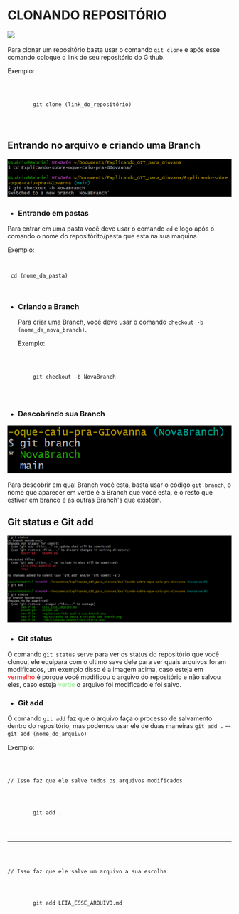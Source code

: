 # CLONANDO REPOSITÓRIO
<img src="./img/clonando repositório.png"/>

<p>Para clonar um repositório basta usar o comando <code>git clone</code> e após esse comando coloque o link do seu repositório do Github.

Exemplo: </p>

<code>
    <pre>
        git clone (link_do_repositório)
    </pre>
</code>



## Entrando no arquivo e criando uma Branch

<img src="./img/Entrando na pasta e criando uma Branch.png"/>

<ul>
    <li><h3>Entrando em pastas</h3></li>
</ul>

<p>Para entrar em uma pasta você deve usar o comando <code>cd</code> e logo após o comando o nome do repositórito/pasta que esta na sua maquina.

Exemplo: </p>
<code>
    <pre>
        cd (nome_da_pasta)
    </pre>
</code>

<ul>
    <li><h3>Criando a Branch</h3></li>
    <p>Para criar uma Branch, você deve usar o comando <code>checkout -b (nome_da_nova_branch)</code>. 

Exemplo: </p>
</ul>
<code>
    <pre>
        git checkout -b NovaBranch
    </pre>
</code>

<ul>
    <li><h3>Descobrindo sua Branch</h3></li>
</ul>
<img src="./img/Descobrindo qual a sua Branch.png"/>
<p>Para descobrir em qual Branch você esta, basta usar o código <code>git branch</code>, o nome que aparecer em verde é a Branch que você esta, e o resto que estiver em branco
é as outras Branch's que existem.</p>

## Git status e Git add

<img src="./img/Git status e git add.png"/>


<ul>
    <li><h3>Git status</h3></li>
</ul>
<p>O comando <code>git status</code> serve para ver os status do repositório que você clonou, ele equipara com o ultimo save dele para ver quais arquivos foram modificados,
um exemplo disso é a imagem acima, caso esteja em <mark style="background: 0; color: red">vermelho</mark> é porque você modificou o arquivo do repositório e não salvou eles, caso esteja <mark style="background: 0; color: lightgreen">verde</mark> o arquivo foi modificado e foi salvo.</p>

<ul>
    <li><h3>Git add</h3></li>
</ul>

<p>O comando <code>git add</code> faz que o arquivo faça o processo de salvamento dentro do repositório, mas podemos usar ele de duas maneiras
<code>git add .</code> -- <code>git add (nome_do_arquivo)</code>

Exemplo: </p>

<code>
    <p>// Isso faz que ele salve todos os arquivos modificados</p>
    <pre>
        git add .
    </pre>
</code>

<hr>

<code>
    <p>// Isso faz que ele salve um arquivo a sua escolha</p>
    <pre>
        git add LEIA_ESSE_ARQUIVO.md
    </pre>
</code>



